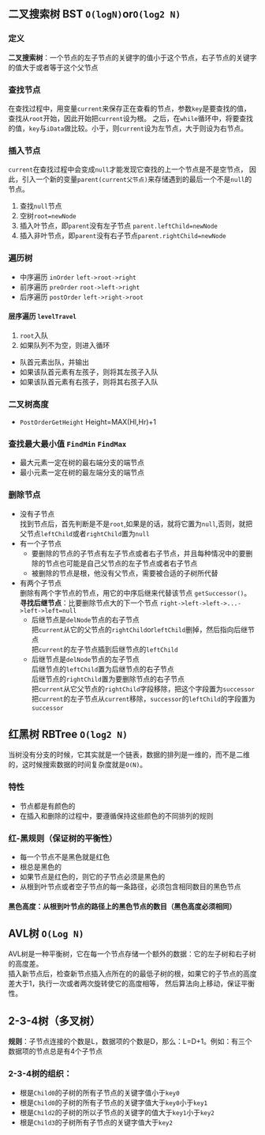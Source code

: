 ## 二叉搜索树 BST  `O(logN)`or`O(log2 N)`
### 定义
**二叉搜索树**：一个节点的左子节点的关键字的值小于这个节点，右子节点的关键字的值大于或者等于这个父节点
### 查找节点
在查找过程中，用变量`current`来保存正在查看的节点，参数`key`是要查找的值，查找从`root`开始，因此开始把`current`设为根。
之后，在`while`循环中，将要查找的值，`key`与`iData`做比较。小于，则`current`设为左节点，大于则设为右节点。
### 插入节点
`current`在查找过程中会变成`null`才能发现它查找的上一个节点是不是空节点，
因此，引入一个新的变量`parent(current父节点)`来存储遇到的最后一个不是`null`的节点。
1. 查找`null`节点
2. 空树`root=newNode`
3. 插入叶节点，即`parent`没有左子节点 `parent.leftChild=newNode`
4. 插入非叶节点，即`parent`没有右子节点`parent.rightChild=newNode`
### 遍历树
- 中序遍历 `inOrder`    `left->root->right`
- 前序遍历 `preOrder`   `root->left->right`
- 后序遍历 `postOrder`  `left->right->root`
#### 层序遍历 `levelTravel` 
1. `root`入队
2. 如果队列不为空，则进入循环    
- 队首元素出队，并输出
- 如果该队首元素有左孩子，则将其左孩子入队
- 如果该队首元素有右孩子，则将其右孩子入队
### 二叉树高度
- `PostOrderGetHeight` Height=MAX(Hl,Hr)+1
### 查找最大最小值 `FindMin` `FindMax`
- 最大元素一定在树的最右端分支的端节点 
- 最小元素一定在树的最左端分支的端节点 
### 删除节点
- 没有子节点     
找到节点后，首先判断是不是`root`,如果是的话，就将它置为`null`,否则，就把父节点`leftChild`或者`rightChild`置为`null`
- 有一个子节点
  - 要删除的节点的子节点有左子节点或者右子节点，并且每种情况中的要删除的节点也可能是自己父节点的左子节点或者右子节点
  - 被删除的节点是根，他没有父节点，需要被合适的子树所代替
- 有两个子节点        
删除有两个字节点的节点，用它的中序后继来代替该节点 `getSuccessor()`。      
**寻找后继节点**：比要删除节点大的下一个节点 `right->left->left->...->left->left=null` 
  - 后继节点是`delNode`节点的右子节点       
  把`current`从它的父节点的`rightChild`or`leftChild`删掉，然后指向后继节点     
  把`current`的左子节点插到后继节点的`leftChild`
  - 后继节点是`delNode`节点的左子节点       
  后继节点的`leftChild`置为后继节点的右子节点       
  后继节点的`rightChild`置为要删除节点的右子节点     
  把`current`从它父节点的`rightChild`字段移除，把这个字段置为`successor`       
  把`current`的左子节点从`current`移除，`successor`的`leftChild`的字段置为`successor`       
## 红黑树 RBTree `O(log2 N)`
当树没有分支的时候，它其实就是一个链表，数据的排列是一维的，而不是二维的，这时候搜索数据的时间复杂度就是`O(N)`。     
### 特性
- 节点都是有颜色的
- 在插入和删除的过程中，要遵循保持这些颜色的不同排列的规则
### 红-黑规则（保证树的平衡性）
- 每一个节点不是黑色就是红色
- 根总是黑色的
- 如果节点是红色的，则它的子节点必须是黑色的
- 从根到叶节点或者空子节点的每一条路径，必须包含相同数目的黑色节点
#### **黑色高度**：从根到叶节点的路径上的黑色节点的数目（黑色高度必须相同）
## AVL树 `O(Log N)`
AVL树是一种平衡树，它在每一个节点存储一个额外的数据：它的左子树和右子树的高度差。      
插入新节点后，检查新节点插入点所在的的最低子树的根，如果它的子节点的高度差大于1，执行一次或者两次旋转使它的高度相等，
然后算法向上移动，保证平衡性。
## 2-3-4树（多叉树）
**规则**：子节点连接的个数是L，数据项的个数是D，那么：L=D+1。例如：有三个数据项的节点总是有4个子节点        
### **2-3-4树的组织**：      
- 根是`Child0`的子树的所有子节点的关键字值小于`key0`
- 根是`Child0`的子树的所有子节点的关键字值大于`key0`小于`key1`
- 根是`Child2`的子树的所以子节点的关键字的值大于`key1`小于`key2`
- 根是`Child3`的子树所有子节点的关键字值大于`key2`




